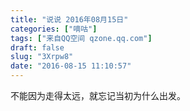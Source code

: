 ```yaml
---
title: "说说 2016年08月15日"
categories: ["嘀咕"]
tags: ["来自QQ空间 qzone.qq.com"]
draft: false
slug: "3Xrpw8"
date: "2016-08-15 11:10:57"
---
```


不能因为走得太远，就忘记当初为什么出发。
